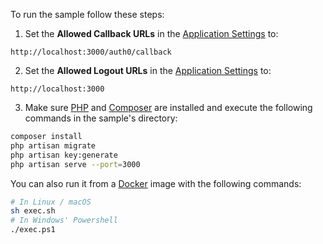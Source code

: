 To run the sample follow these steps:

1) Set the **Allowed Callback URLs** in the [Application Settings](${manage_url}/#/applications/${account.clientId}/settings) to:
```text
http://localhost:3000/auth0/callback
```

2) Set the **Allowed Logout URLs** in the [Application Settings](${manage_url}/#/applications/${account.clientId}/settings) to:
```text
http://localhost:3000
```

3) Make sure [PHP](http://php.net/downloads.php) and [Composer](https://getcomposer.org/download/) are installed and execute the following commands in the sample's directory:

```bash
composer install
php artisan migrate
php artisan key:generate
php artisan serve --port=3000
```

You can also run it from a [Docker](https://www.docker.com) image with the following commands:

```bash
# In Linux / macOS
sh exec.sh
# In Windows' Powershell
./exec.ps1
```